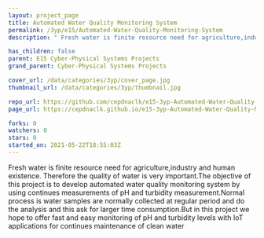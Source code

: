 ```yaml
---
layout: project_page
title: Automated Water Quality Monitoring System
permalink: /3yp/e15/Automated-Water-Quality-Monitoring-System
description: " Fresh water is finite resource need for agriculture,industry and human existence. Therefore the quality of water is very important.The objective of this project is to develop automated water quality monitoring system by using continues measurements of pH and turbidity measurement.Normal process is water samples are normally collected at regular period and do the analysis and this ask for larger time consumption.But in this project we hope to offer fast and easy monitoring of pH and turbidity levels with IoT applications for continues maintenance of clean water"

has_children: false
parent: E15 Cyber-Physical Systems Projects
grand_parent: Cyber-Physical Systems Projects

cover_url: /data/categories/3yp/cover_page.jpg
thumbnail_url: /data/categories/3yp/thumbnail.jpg

repo_url: https://github.com/cepdnaclk/e15-3yp-Automated-Water-Quality-Monitoring-System
page_url: https://cepdnaclk.github.io/e15-3yp-Automated-Water-Quality-Monitoring-System

forks: 0
watchers: 0
stars: 0
started_on: 2021-05-22T18:55:03Z
---
```

 Fresh water is finite resource need for agriculture,industry and human existence. Therefore the quality of water is very important.The objective of this project is to develop automated water quality monitoring system by using continues measurements of pH and turbidity measurement.Normal process is water samples are normally collected at regular period and do the analysis and this ask for larger time consumption.But in this project we hope to offer fast and easy monitoring of pH and turbidity levels with IoT applications for continues maintenance of clean water

